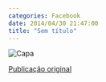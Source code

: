 ```yaml
---
categories: Facebook
date: 2014/04/30 21:47:00
title: "Sem título"
---
```


![Capa][1]

[Publicação original](https://www.facebook.com/photo.php?fbid=1418037105133320&set=a.1418032925133738.1073741827.1418031755133855)

[1]: ../../img/10308730_1418037105133320_2328531722076660845_n.jpg

